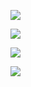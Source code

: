 ![](https://www.nta.go.jp/tmp/78c1bf6a-8595-4fe8-8120-57d37aca418a/images/9271b82bb1697e7d724d6d0107c4210b6706acfff178c82b083c06266e2b09ba.jpg)

![](https://www.nta.go.jp/tmp/78c1bf6a-8595-4fe8-8120-57d37aca418a/images/b695f571e708a790c61a26130b01202595b11f62ad83cdc18b71e09545bf4a08.jpg)

![](https://www.nta.go.jp/tmp/78c1bf6a-8595-4fe8-8120-57d37aca418a/images/2da1f0b4393cb57c139c84a072be56870e5fc780c6e1f3275e11c358495976b8.jpg)

![](https://www.nta.go.jp/tmp/78c1bf6a-8595-4fe8-8120-57d37aca418a/images/07ad4b2320c191c3a5ff1cdec4effbc473d7509fc781d9ab236cff2f420c48ed.jpg)